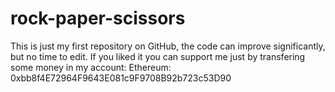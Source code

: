 # rock-paper-scissors
This is just my first repository on GitHub, the code can improve significantly, but no time to edit.
If you liked it you can support me just by transfering some money in my account:
Ethereum: 0xbb8f4E72964F9643E081c9F9708B92b723c53D90
